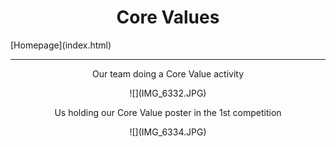 <center><h1>Core Values</h1></center>
[Homepage](index.html)
<hr/>
<center><p>Our team doing a Core Value activity</p>
![](IMG_6332.JPG)

<center><p>Us holding our Core Value poster in the 1st competition</p>
![](IMG_6334.JPG)
